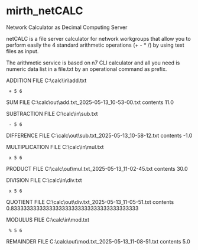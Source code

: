 # mirth_netCALC
Network Calculator as Decimal Computing Server 

netCALC is a file server calculator for network workgroups that allow you to perform easily
the 4 standard arithmetic operations (+ - * /) by using text files as input.

The arithmetic service is based on n7 CLI calculator and all you need is numeric data list
in a file.txt by an operational command as prefix.

ADDITION FILE C:\calc\in\add.txt

     + 5 6
SUM FILE C:\calc\out\add.txt_2025-05-13_10-53-00.txt contents 11.0


SUBTRACTION FILE C:\calc\in\sub.txt

     - 5 6
DIFFERENCE FILE C:\calc\out\sub.txt_2025-05-13_10-58-12.txt contents -1.0


MULTIPLICATION FILE C:\calc\in\mul.txt

     x 5 6
PRODUCT FILE C:\calc\out\mul.txt_2025-05-13_11-02-45.txt contents 30.0

DIVISION FILE C:\calc\in\div.txt

     x 5 6
QUOTIENT FILE C:\calc\out\div.txt_2025-05-13_11-05-51.txt contents 0.8333333333333333333333333333333333333333


MODULUS FILE C:\calc\in\mod.txt

     % 5 6
REMAINDER FILE C:\calc\out\mod.txt_2025-05-13_11-08-51.txt contents 5.0






